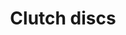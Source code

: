 ---
layout: category
type: spare-parts
title: Clutch discs
category: clutch discs
permalink: '/en/spare-parts/clutch-discs/'
translation_url: '/czesci-zamienne/tarcze-sprzeglowe/'
---